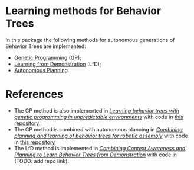 ﻿# Learning methods for Behavior Trees

In this package the following methods for autonomous generations of Behavior Trees are implemented:
* [Genetic Programming](./bt_learning/gp) (GP);
* [Learning from Demonstration](./bt_learning/learning_from_demo) (LfD);
* [Autonomous Planning](./bt_learning/planner).

# References

* The GP method is also implemented in [*Learning behavior trees with genetic programming in unpredictable environments*](https://ieeexplore.ieee.org/abstract/document/9562088/) with code in [this repository](https://github.com/matiov/learn-BTs-with-GP).
* The GP method is combined with autonomous planning in [*Combining planning and learning of behavior trees for robotic assembly*](https://arxiv.org/abs/2103.09036) with code in [this repository](https://github.com/jstyrud/planning-and-learning)
* The LfD method is implemented in [*Combining Context Awareness and Planning to Learn Behavior Trees from Demonstration*](https://arxiv.org/abs/2109.07133) with code in (TODO: add repo link).